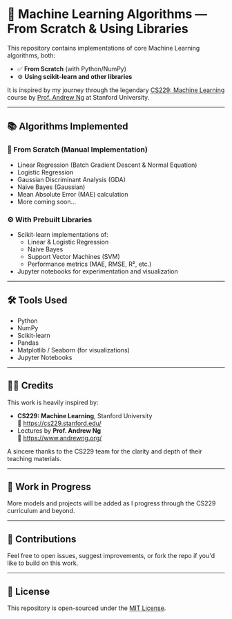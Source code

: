 # 🧠 Machine Learning Algorithms — From Scratch & Using Libraries

This repository contains implementations of core Machine Learning algorithms, both:
- ✅ **From Scratch** (with Python/NumPy)
- ⚙️ **Using scikit-learn and other libraries**

It is inspired by my journey through the legendary [CS229: Machine Learning](https://cs229.stanford.edu/) course by [Prof. Andrew Ng](https://www.andrewng.org/) at Stanford University.

---

## 📚 Algorithms Implemented

### 🔧 From Scratch (Manual Implementation)
- Linear Regression (Batch Gradient Descent & Normal Equation)
- Logistic Regression
- Gaussian Discriminant Analysis (GDA)
- Naive Bayes (Gaussian)
- Mean Absolute Error (MAE) calculation
- More coming soon...

### ⚙️ With Prebuilt Libraries
- Scikit-learn implementations of:
  - Linear & Logistic Regression
  - Naive Bayes
  - Support Vector Machines (SVM)
  - Performance metrics (MAE, RMSE, R², etc.)
- Jupyter notebooks for experimentation and visualization

---

## 🛠️ Tools Used
- Python
- NumPy
- Scikit-learn
- Pandas
- Matplotlib / Seaborn (for visualizations)
- Jupyter Notebooks

---

## 🧑‍🏫 Credits

This work is heavily inspired by:

- **CS229: Machine Learning**, Stanford University  
  📌 https://cs229.stanford.edu/
- Lectures by **Prof. Andrew Ng**  
  📌 https://www.andrewng.org/

A sincere thanks to the CS229 team for the clarity and depth of their teaching materials.

---

## 🚧 Work in Progress
More models and projects will be added as I progress through the CS229 curriculum and beyond.

---

## 🤝 Contributions

Feel free to open issues, suggest improvements, or fork the repo if you'd like to build on this work.

---

## 📜 License

This repository is open-sourced under the [MIT License](LICENSE).
